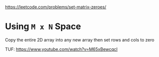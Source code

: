 https://leetcode.com/problems/set-matrix-zeroes/

# Using `M x N` Space
Copy the entire 2D array into any new array then set rows and cols to zero

TUF: https://www.youtube.com/watch?v=M65xBewcqcI

